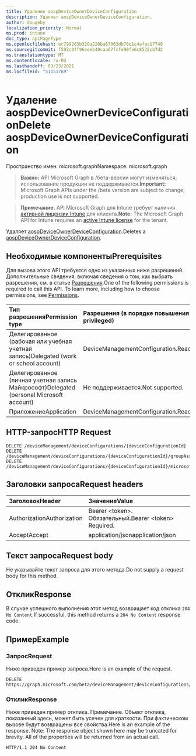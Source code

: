 ```yaml
---
title: Удаление aospDeviceOwnerDeviceConfiguration
description: Удаляет aospDeviceOwnerDeviceConfiguration.
author: dougeby
localization_priority: Normal
ms.prod: intune
doc_type: apiPageType
ms.openlocfilehash: ec799263b320a220ba67063db78e1c4afaa17740
ms.sourcegitcommit: f592c9ff96ceeb40caa67fcfe90fe6c8525cb7d2
ms.translationtype: MT
ms.contentlocale: ru-RU
ms.lasthandoff: 03/23/2021
ms.locfileid: "51151769"
---
```

# <a name="delete-aospdeviceownerdeviceconfiguration"></a><span data-ttu-id="29e12-103">Удаление aospDeviceOwnerDeviceConfiguration</span><span class="sxs-lookup"><span data-stu-id="29e12-103">Delete aospDeviceOwnerDeviceConfiguration</span></span>

<span data-ttu-id="29e12-104">Пространство имен: microsoft.graph</span><span class="sxs-lookup"><span data-stu-id="29e12-104">Namespace: microsoft.graph</span></span>

> <span data-ttu-id="29e12-105">**Важно:** API Microsoft Graph в /бета-версии могут изменяться; использование продукции не поддерживается.</span><span class="sxs-lookup"><span data-stu-id="29e12-105">**Important:** Microsoft Graph APIs under the /beta version are subject to change; production use is not supported.</span></span>

> <span data-ttu-id="29e12-106">**Примечание.** API Microsoft Graph для Intune требует наличия [активной лицензии Intune](https://go.microsoft.com/fwlink/?linkid=839381) для клиента.</span><span class="sxs-lookup"><span data-stu-id="29e12-106">**Note:** The Microsoft Graph API for Intune requires an [active Intune license](https://go.microsoft.com/fwlink/?linkid=839381) for the tenant.</span></span>

<span data-ttu-id="29e12-107">Удаляет [aospDeviceOwnerDeviceConfiguration](../resources/intune-deviceconfig-aospdeviceownerdeviceconfiguration.md).</span><span class="sxs-lookup"><span data-stu-id="29e12-107">Deletes a [aospDeviceOwnerDeviceConfiguration](../resources/intune-deviceconfig-aospdeviceownerdeviceconfiguration.md).</span></span>

## <a name="prerequisites"></a><span data-ttu-id="29e12-108">Необходимые компоненты</span><span class="sxs-lookup"><span data-stu-id="29e12-108">Prerequisites</span></span>
<span data-ttu-id="29e12-p101">Для вызова этого API требуется одно из указанных ниже разрешений. Дополнительные сведения, включая сведения о том, как выбрать разрешения, см. в статье [Разрешения](/graph/permissions-reference).</span><span class="sxs-lookup"><span data-stu-id="29e12-p101">One of the following permissions is required to call this API. To learn more, including how to choose permissions, see [Permissions](/graph/permissions-reference).</span></span>

|<span data-ttu-id="29e12-111">Тип разрешения</span><span class="sxs-lookup"><span data-stu-id="29e12-111">Permission type</span></span>|<span data-ttu-id="29e12-112">Разрешения (в порядке повышения привилегий)</span><span class="sxs-lookup"><span data-stu-id="29e12-112">Permissions (from least to most privileged)</span></span>|
|:---|:---|
|<span data-ttu-id="29e12-113">Делегированное (рабочая или учебная учетная запись)</span><span class="sxs-lookup"><span data-stu-id="29e12-113">Delegated (work or school account)</span></span>|<span data-ttu-id="29e12-114">DeviceManagementConfiguration.ReadWrite.All</span><span class="sxs-lookup"><span data-stu-id="29e12-114">DeviceManagementConfiguration.ReadWrite.All</span></span>|
|<span data-ttu-id="29e12-115">Делегированное (личная учетная запись Майкрософт)</span><span class="sxs-lookup"><span data-stu-id="29e12-115">Delegated (personal Microsoft account)</span></span>|<span data-ttu-id="29e12-116">Не поддерживается.</span><span class="sxs-lookup"><span data-stu-id="29e12-116">Not supported.</span></span>|
|<span data-ttu-id="29e12-117">Приложение</span><span class="sxs-lookup"><span data-stu-id="29e12-117">Application</span></span>|<span data-ttu-id="29e12-118">DeviceManagementConfiguration.ReadWrite.All</span><span class="sxs-lookup"><span data-stu-id="29e12-118">DeviceManagementConfiguration.ReadWrite.All</span></span>|

## <a name="http-request"></a><span data-ttu-id="29e12-119">HTTP-запрос</span><span class="sxs-lookup"><span data-stu-id="29e12-119">HTTP Request</span></span>
<!-- {
  "blockType": "ignored"
}
-->
``` http
DELETE /deviceManagement/deviceConfigurations/{deviceConfigurationId}
DELETE /deviceManagement/deviceConfigurations/{deviceConfigurationId}/groupAssignments/{deviceConfigurationGroupAssignmentId}/deviceConfiguration
DELETE /deviceManagement/deviceConfigurations/{deviceConfigurationId}/microsoft.graph.windowsDomainJoinConfiguration/networkAccessConfigurations/{deviceConfigurationId}
```

## <a name="request-headers"></a><span data-ttu-id="29e12-120">Заголовки запроса</span><span class="sxs-lookup"><span data-stu-id="29e12-120">Request headers</span></span>
|<span data-ttu-id="29e12-121">Заголовок</span><span class="sxs-lookup"><span data-stu-id="29e12-121">Header</span></span>|<span data-ttu-id="29e12-122">Значение</span><span class="sxs-lookup"><span data-stu-id="29e12-122">Value</span></span>|
|:---|:---|
|<span data-ttu-id="29e12-123">Authorization</span><span class="sxs-lookup"><span data-stu-id="29e12-123">Authorization</span></span>|<span data-ttu-id="29e12-124">Bearer &lt;token&gt;. Обязательный.</span><span class="sxs-lookup"><span data-stu-id="29e12-124">Bearer &lt;token&gt; Required.</span></span>|
|<span data-ttu-id="29e12-125">Accept</span><span class="sxs-lookup"><span data-stu-id="29e12-125">Accept</span></span>|<span data-ttu-id="29e12-126">application/json</span><span class="sxs-lookup"><span data-stu-id="29e12-126">application/json</span></span>|

## <a name="request-body"></a><span data-ttu-id="29e12-127">Текст запроса</span><span class="sxs-lookup"><span data-stu-id="29e12-127">Request body</span></span>
<span data-ttu-id="29e12-128">Не указывайте текст запроса для этого метода.</span><span class="sxs-lookup"><span data-stu-id="29e12-128">Do not supply a request body for this method.</span></span>

## <a name="response"></a><span data-ttu-id="29e12-129">Отклик</span><span class="sxs-lookup"><span data-stu-id="29e12-129">Response</span></span>
<span data-ttu-id="29e12-130">В случае успешного выполнения этот метод возвращает код отклика `204 No Content`.</span><span class="sxs-lookup"><span data-stu-id="29e12-130">If successful, this method returns a `204 No Content` response code.</span></span>

## <a name="example"></a><span data-ttu-id="29e12-131">Пример</span><span class="sxs-lookup"><span data-stu-id="29e12-131">Example</span></span>

### <a name="request"></a><span data-ttu-id="29e12-132">Запрос</span><span class="sxs-lookup"><span data-stu-id="29e12-132">Request</span></span>
<span data-ttu-id="29e12-133">Ниже приведен пример запроса.</span><span class="sxs-lookup"><span data-stu-id="29e12-133">Here is an example of the request.</span></span>
``` http
DELETE https://graph.microsoft.com/beta/deviceManagement/deviceConfigurations/{deviceConfigurationId}
```

### <a name="response"></a><span data-ttu-id="29e12-134">Отклик</span><span class="sxs-lookup"><span data-stu-id="29e12-134">Response</span></span>
<span data-ttu-id="29e12-p102">Ниже приведен пример отклика. Примечание. Объект отклика, показанный здесь, может быть усечен для краткости. При фактическом вызове будут возвращены все свойства.</span><span class="sxs-lookup"><span data-stu-id="29e12-p102">Here is an example of the response. Note: The response object shown here may be truncated for brevity. All of the properties will be returned from an actual call.</span></span>
``` http
HTTP/1.1 204 No Content
```




